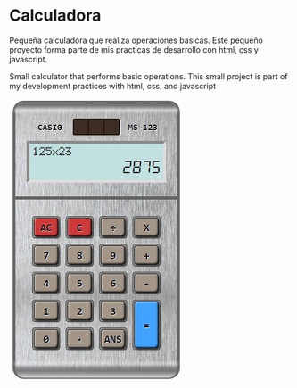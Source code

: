 # Calculadora
Pequeña calculadora que realiza operaciones basicas.
Este pequeño proyecto forma parte de mis practicas de desarrollo con html, css y javascript.

Small calculator that performs basic operations.
This small project is part of my development practices with html, css, and javascript

![Calculadora](preview.jpg)
